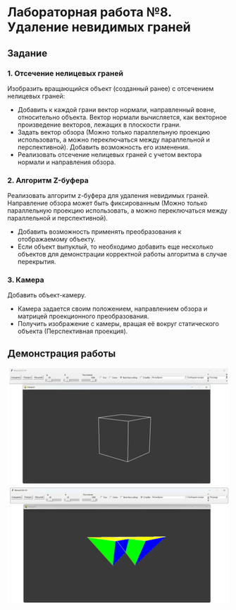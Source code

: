 # Лабораторная работа №8. Удаление невидимых граней
## Задание
### 1. Отсечение нелицевых граней
Изобразить вращающийся объект (созданный ранее) с отсечением нелицевых граней:
- Добавить к каждой грани вектор нормали, направленный вовне, относительно объекта. Вектор нормали вычисляется, как векторное произведение векторов, лежащих в плоскости грани.
- Задать вектор обзора (Можно только параллельную проекцию использовать, а можно переключаться между параллельной и перспективной). Добавить возможность его изменения.
- Реализовать отсечение нелицевых граней с учетом вектора нормали и направления обзора.
### 2. Алгоритм Z-буфера
Реализовать алгоритм z-буфера для удаления невидимых граней. Направление обзора может быть фиксированным (Можно только параллельную проекцию использовать, а можно переключаться между параллельной и перспективной).
- Добавить возможность применять преобразования к отображаемому объекту.
- Если объект выпуклый, то необходимо добавить еще несколько объектов для демонстрации корректной работы алгоритма в случае перекрытия.
### 3. Камера
Добавить объект-камеру.
- Камера задается своим положением, направлением обзора и матрицей проекционного преобразования.
- Получить изображение с камеры, вращая её вокруг статического объекта (Перспективная проекция).
## Демонстрация работы
![](imgs/1.png)
![](imgs/2.png)
